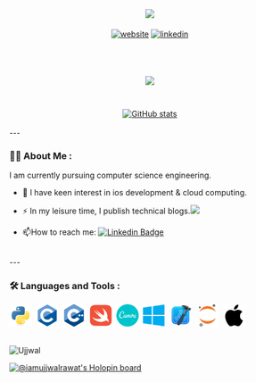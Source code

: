 <div id="header" align="center">
  <img src="https://media.giphy.com/media/UVG0BN8TOMKkPOJS6e/giphy.gif" width="100"/>
</div>
<br>
<div id="badges" align="center">
  <a href = "https://medium.com/@walrusurj"><img src="https://img.shields.io/badge/Medium-12100E?style=for-the-badge&logo=medium&logoColor=white" alt="website"/></a>
  <a href = "https://www.linkedin.com/in/iamujjwalrawat/"><img src="https://img.shields.io/badge/LinkedIn-0077B5?style=for-the-badge&logo=linkedin&logoColor=white" alt="linkedin"/></a>
</div>
<br>
<h1 align = "center">
  <img src="https://media.giphy.com/media/wwIdHyV4pMb1LrDwfF/giphy.gif" width="200"/>
</h1>
<br>
<div align = "center">
  <a href = "https://github.com/codelalit007/">
  <img src="https://github-readme-stats.vercel.app/api?username=iamujjwalrawat&show_icons=true&count_private=true&hide_title=true&include_all_commits=true&theme=react" alt="GitHub stats"  height="200px"/></a>
</div>
<br>
---

### :man_technologist: About Me :
I am currently pursuing computer science engineering.  
- :telescope: I have keen interest in ios development & cloud computing.

- :zap: In my leisure time, I publish technical blogs.<img src="https://media.giphy.com/media/WUlplcMpOCEmTGBtBW/giphy.gif" width="30">

- :mailbox:How to reach me: [![Linkedin Badge](https://img.shields.io/badge/-Ujjwal-blue?style=flat&logo=Linkedin&logoColor=white)](https://www.linkedin.com/in/iamujjwalrawat/)
<br>
---

### :hammer_and_wrench: Languages and Tools :
<div>
  <img src="https://github.com/devicons/devicon/blob/master/icons/python/python-original.svg" title="Python" alt="java" width="40" height="40"/>&nbsp;
  <img src="https://github.com/devicons/devicon/blob/master/icons/c/c-original.svg" title="C" alt="java" width="40" height="40"/>&nbsp;
  <img src="https://github.com/devicons/devicon/blob/master/icons/cplusplus/cplusplus-original.svg" title="C++" alt="cpp" width="40" height="40"/>&nbsp;
  <img src="https://github.com/devicons/devicon/blob/master/icons/swift/swift-original.svg" title="Swift" alt="swift" width="40" height="40"/>&nbsp;
  <img src="https://github.com/devicons/devicon/blob/master/icons/canva/canva-original.svg" title="Canva" alt="canva" width="40" height="40"/>&nbsp;
  <img src="https://github.com/devicons/devicon/blob/master/icons/windows8/windows8-original.svg" title="Windows" alt="win" width="40" height="40"/>&nbsp;
  <img src="https://github.com/devicons/devicon/blob/master/icons/xcode/xcode-original.svg" title="Xcode" alt="xcode" width="40" height="40"/>&nbsp;
  <img src="https://github.com/devicons/devicon/blob/master/icons/jupyter/jupyter-original.svg" title="Jupyter" alt="jupyter" width="40" height="40"/>&nbsp;
  <img src="https://github.com/devicons/devicon/blob/master/icons/apple/apple-original.svg" title="Jupyter" alt="jupyter" width="40" height="40"/>&nbsp;
</div>
<br>
<p align="left"> <img src="https://komarev.com/ghpvc/?username=iamujjwalrawat&label=Profile%20views&color=0e75b6&style=flat" alt="Ujjwal" /> </p>

[![@iamujjwalrawat's Holopin board](https://holopin.me/iamujjwalrawat)](https://holopin.io/@iamujjwalrawat)

